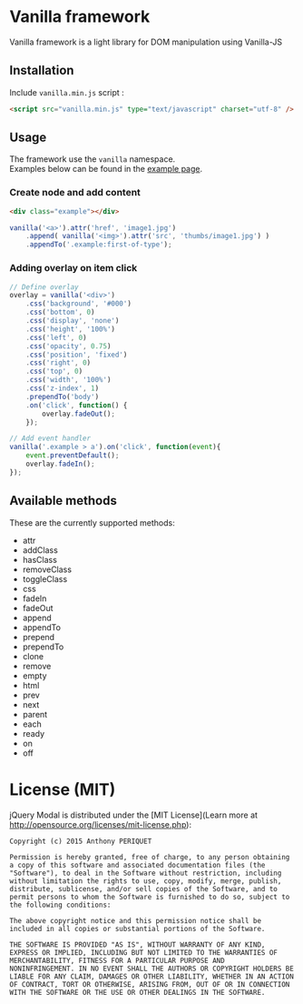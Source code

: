 # Vanilla framework

Vanilla framework is a light library for DOM manipulation using Vanilla-JS

## Installation

Include `vanilla.min.js` script :
```html
<script src="vanilla.min.js" type="text/javascript" charset="utf-8" />
```

## Usage

The framework use the `vanilla` namespace.<br />
Examples below can be found in the [example page](./example/vanilla.html).

### Create node and add content

```html
<div class="example"></div>
```

```js
vanilla('<a>').attr('href', 'image1.jpg')
    .append( vanilla('<img>').attr('src', 'thumbs/image1.jpg') )
    .appendTo('.example:first-of-type');
```

### Adding overlay on item click

```js
// Define overlay
overlay = vanilla('<div>')
    .css('background', '#000')
    .css('bottom', 0)
    .css('display', 'none')
    .css('height', '100%')
    .css('left', 0)
    .css('opacity', 0.75)
    .css('position', 'fixed')
    .css('right', 0)
    .css('top', 0)
    .css('width', '100%')
    .css('z-index', 1)
    .prependTo('body')
    .on('click', function() {
        overlay.fadeOut();
    });

// Add event handler
vanilla('.example > a').on('click', function(event){
    event.preventDefault();
    overlay.fadeIn();
});
```

## Available methods

These are the currently supported methods:
* attr
* addClass
* hasClass
* removeClass
* toggleClass
* css
* fadeIn
* fadeOut
* append
* appendTo
* prepend
* prependTo
* clone
* remove
* empty
* html
* prev
* next
* parent
* each
* ready
* on
* off

# License (MIT)

jQuery Modal is distributed under the [MIT License](Learn more at http://opensource.org/licenses/mit-license.php):

    Copyright (c) 2015 Anthony PERIQUET

    Permission is hereby granted, free of charge, to any person obtaining
    a copy of this software and associated documentation files (the
    "Software"), to deal in the Software without restriction, including
    without limitation the rights to use, copy, modify, merge, publish,
    distribute, sublicense, and/or sell copies of the Software, and to
    permit persons to whom the Software is furnished to do so, subject to
    the following conditions:

    The above copyright notice and this permission notice shall be
    included in all copies or substantial portions of the Software.

    THE SOFTWARE IS PROVIDED "AS IS", WITHOUT WARRANTY OF ANY KIND,
    EXPRESS OR IMPLIED, INCLUDING BUT NOT LIMITED TO THE WARRANTIES OF
    MERCHANTABILITY, FITNESS FOR A PARTICULAR PURPOSE AND
    NONINFRINGEMENT. IN NO EVENT SHALL THE AUTHORS OR COPYRIGHT HOLDERS BE
    LIABLE FOR ANY CLAIM, DAMAGES OR OTHER LIABILITY, WHETHER IN AN ACTION
    OF CONTRACT, TORT OR OTHERWISE, ARISING FROM, OUT OF OR IN CONNECTION
    WITH THE SOFTWARE OR THE USE OR OTHER DEALINGS IN THE SOFTWARE.